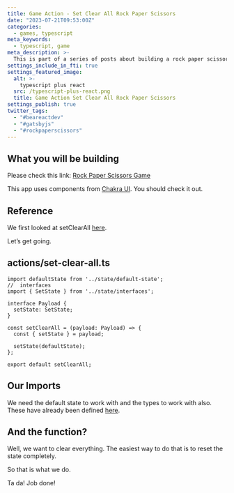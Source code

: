 ```yaml
---
title: Game Action - Set Clear All Rock Paper Scissors
date: "2023-07-21T09:53:00Z"
categories:
  - games, typescript
meta_keywords:
  - typescript, game
meta_description: >-
  This is part of a series of posts about building a rock paper scissors game in gatsbyjs.
settings_include_in_fti: true
settings_featured_image:
  alt: >-
    typescript plus react
  src: /typescript-plus-react.png
  title: Game Action Set Clear All Rock Paper Scissors
settings_publish: true
twitter_tags:
  - "#beareactdev"
  - "#gatsbyjs"
  - "#rockpaperscissors"
---
```


## What you will be building

Please check this link: <a href="https://beareact.dev/games/rock-paper-scissors/" target="_blank">Rock Paper Scissors Game</a>

This app uses components from <a href="https://chakra-ui.com/" rel="noopener" target="_blank">Chakra UI</a>. You should check it out.

## Reference

We first looked at setClearAll <a href="https://beareact.dev/game-view-controlsresets-rock-paper-scissors/">here</a>.

Let’s get going.

## actions/set-clear-all.ts

```language-typescript
import defaultState from '../state/default-state';
//  interfaces
import { SetState } from '../state/interfaces';

interface Payload {
  setState: SetState;
}

const setClearAll = (payload: Payload) => {
  const { setState } = payload;

  setState(defaultState);
};

export default setClearAll;
```


## Our Imports

We need the default state to work with and the types to work with also. These have already been defined <a href="https://beareact.dev/game-state-rock-paper-scissors/">here</a>.

## And the function?

Well, we want to clear everything. The easiest way to do that is to reset the state completely.

So that is what we do.

Ta da! Job done!
